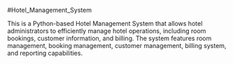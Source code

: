 #Hotel_Management_System

This is a Python-based Hotel Management System that allows hotel administrators to efficiently manage hotel operations, including room bookings, customer information, and billing. The system features room management, booking management, customer management, billing system, and reporting capabilities.


